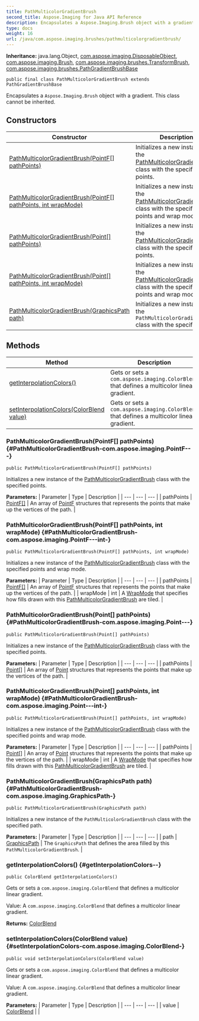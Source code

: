 ```yaml
---
title: PathMulticolorGradientBrush
second_title: Aspose.Imaging for Java API Reference
description: Encapsulates a Aspose.Imaging.Brush object with a gradient.
type: docs
weight: 16
url: /java/com.aspose.imaging.brushes/pathmulticolorgradientbrush/
---
```

**Inheritance:**
java.lang.Object, [com.aspose.imaging.DisposableObject](../../com.aspose.imaging/disposableobject), [com.aspose.imaging.Brush](../../com.aspose.imaging/brush), [com.aspose.imaging.brushes.TransformBrush](../../com.aspose.imaging.brushes/transformbrush), [com.aspose.imaging.brushes.PathGradientBrushBase](../../com.aspose.imaging.brushes/pathgradientbrushbase)
```
public final class PathMulticolorGradientBrush extends PathGradientBrushBase
```

Encapsulates a `Aspose.Imaging.Brush` object with a gradient. This class cannot be inherited.
## Constructors

| Constructor | Description |
| --- | --- |
| [PathMulticolorGradientBrush(PointF[] pathPoints)](#PathMulticolorGradientBrush-com.aspose.imaging.PointF---) | Initializes a new instance of the [PathMulticolorGradientBrush](../../com.aspose.imaging.brushes/pathmulticolorgradientbrush) class with the specified points. |
| [PathMulticolorGradientBrush(PointF[] pathPoints, int wrapMode)](#PathMulticolorGradientBrush-com.aspose.imaging.PointF---int-) | Initializes a new instance of the [PathMulticolorGradientBrush](../../com.aspose.imaging.brushes/pathmulticolorgradientbrush) class with the specified points and wrap mode. |
| [PathMulticolorGradientBrush(Point[] pathPoints)](#PathMulticolorGradientBrush-com.aspose.imaging.Point---) | Initializes a new instance of the [PathMulticolorGradientBrush](../../com.aspose.imaging.brushes/pathmulticolorgradientbrush) class with the specified points. |
| [PathMulticolorGradientBrush(Point[] pathPoints, int wrapMode)](#PathMulticolorGradientBrush-com.aspose.imaging.Point---int-) | Initializes a new instance of the [PathMulticolorGradientBrush](../../com.aspose.imaging.brushes/pathmulticolorgradientbrush) class with the specified points and wrap mode. |
| [PathMulticolorGradientBrush(GraphicsPath path)](#PathMulticolorGradientBrush-com.aspose.imaging.GraphicsPath-) | Initializes a new instance of the `PathMulticolorGradientBrush` class with the specified path. |
## Methods

| Method | Description |
| --- | --- |
| [getInterpolationColors()](#getInterpolationColors--) | Gets or sets a `com.aspose.imaging.ColorBlend` that defines a multicolor linear gradient. |
| [setInterpolationColors(ColorBlend value)](#setInterpolationColors-com.aspose.imaging.ColorBlend-) | Gets or sets a `com.aspose.imaging.ColorBlend` that defines a multicolor linear gradient. |
### PathMulticolorGradientBrush(PointF[] pathPoints) {#PathMulticolorGradientBrush-com.aspose.imaging.PointF---}
```
public PathMulticolorGradientBrush(PointF[] pathPoints)
```


Initializes a new instance of the [PathMulticolorGradientBrush](../../com.aspose.imaging.brushes/pathmulticolorgradientbrush) class with the specified points.

**Parameters:**
| Parameter | Type | Description |
| --- | --- | --- |
| pathPoints | [PointF\[\]](../../com.aspose.imaging/pointf) | An array of [PointF](../../com.aspose.imaging/pointf) structures that represents the points that make up the vertices of the path. |

### PathMulticolorGradientBrush(PointF[] pathPoints, int wrapMode) {#PathMulticolorGradientBrush-com.aspose.imaging.PointF---int-}
```
public PathMulticolorGradientBrush(PointF[] pathPoints, int wrapMode)
```


Initializes a new instance of the [PathMulticolorGradientBrush](../../com.aspose.imaging.brushes/pathmulticolorgradientbrush) class with the specified points and wrap mode.

**Parameters:**
| Parameter | Type | Description |
| --- | --- | --- |
| pathPoints | [PointF\[\]](../../com.aspose.imaging/pointf) | An array of [PointF](../../com.aspose.imaging/pointf) structures that represents the points that make up the vertices of the path. |
| wrapMode | int | A [WrapMode](../../com.aspose.imaging/wrapmode) that specifies how fills drawn with this [PathMulticolorGradientBrush](../../com.aspose.imaging.brushes/pathmulticolorgradientbrush) are tiled. |

### PathMulticolorGradientBrush(Point[] pathPoints) {#PathMulticolorGradientBrush-com.aspose.imaging.Point---}
```
public PathMulticolorGradientBrush(Point[] pathPoints)
```


Initializes a new instance of the [PathMulticolorGradientBrush](../../com.aspose.imaging.brushes/pathmulticolorgradientbrush) class with the specified points.

**Parameters:**
| Parameter | Type | Description |
| --- | --- | --- |
| pathPoints | [Point\[\]](../../com.aspose.imaging/point) | An array of [Point](../../com.aspose.imaging/point) structures that represents the points that make up the vertices of the path. |

### PathMulticolorGradientBrush(Point[] pathPoints, int wrapMode) {#PathMulticolorGradientBrush-com.aspose.imaging.Point---int-}
```
public PathMulticolorGradientBrush(Point[] pathPoints, int wrapMode)
```


Initializes a new instance of the [PathMulticolorGradientBrush](../../com.aspose.imaging.brushes/pathmulticolorgradientbrush) class with the specified points and wrap mode.

**Parameters:**
| Parameter | Type | Description |
| --- | --- | --- |
| pathPoints | [Point\[\]](../../com.aspose.imaging/point) | An array of [Point](../../com.aspose.imaging/point) structures that represents the points that make up the vertices of the path. |
| wrapMode | int | A [WrapMode](../../com.aspose.imaging/wrapmode) that specifies how fills drawn with this [PathMulticolorGradientBrush](../../com.aspose.imaging.brushes/pathmulticolorgradientbrush) are tiled. |

### PathMulticolorGradientBrush(GraphicsPath path) {#PathMulticolorGradientBrush-com.aspose.imaging.GraphicsPath-}
```
public PathMulticolorGradientBrush(GraphicsPath path)
```


Initializes a new instance of the `PathMulticolorGradientBrush` class with the specified path.

**Parameters:**
| Parameter | Type | Description |
| --- | --- | --- |
| path | [GraphicsPath](../../com.aspose.imaging/graphicspath) | The `GraphicsPath` that defines the area filled by this `PathMulticolorGradientBrush`. |

### getInterpolationColors() {#getInterpolationColors--}
```
public ColorBlend getInterpolationColors()
```


Gets or sets a `com.aspose.imaging.ColorBlend` that defines a multicolor linear gradient.

Value: A `com.aspose.imaging.ColorBlend` that defines a multicolor linear gradient.

**Returns:**
[ColorBlend](../../com.aspose.imaging/colorblend)
### setInterpolationColors(ColorBlend value) {#setInterpolationColors-com.aspose.imaging.ColorBlend-}
```
public void setInterpolationColors(ColorBlend value)
```


Gets or sets a `com.aspose.imaging.ColorBlend` that defines a multicolor linear gradient.

Value: A `com.aspose.imaging.ColorBlend` that defines a multicolor linear gradient.

**Parameters:**
| Parameter | Type | Description |
| --- | --- | --- |
| value | [ColorBlend](../../com.aspose.imaging/colorblend) |  |

